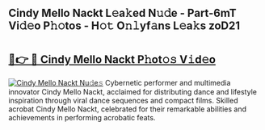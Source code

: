 ## Cindy Mello Nackt L𝚎a𝚔ed N𝚞𝚍e - Part-6mT Vi𝚍𝚎o P𝚑𝚘tos - H𝚘𝚝 O𝚗𝚕yf𝚊ns L𝚎a𝚔s zoD21

# <h2><a href="http://kf47kk6.oniu.top/?m=Cindy+Mello+Nackt">🔗👉 🔴 Cindy Mello Nackt P𝚑ot𝚘𝚜 V𝚒d𝚎o</a></h2>

[![Cindy Mello Nackt Nu𝚍e𝚜](https://i.imgur.com/0qMVB7G.gif)](http://kf47kk6.oniu.top/?m=Cindy+Mello+Nackt)
Cybernetic performer and multimedia innovator Cindy Mello Nackt, acclaimed for distributing dance and lifestyle inspiration through viral dance sequences and compact films. Skilled acrobat Cindy Mello Nackt, celebrated for their remarkable abilities and achievements in performing acrobatic feats.  
